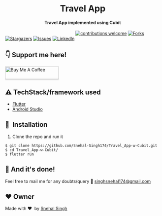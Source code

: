 <h1 align="center">Travel App</h1>

<div align= "center">
  <h4>Travel App implemented using Cubit</h4>
</div>

&nbsp;&nbsp;&nbsp;&nbsp;&nbsp;&nbsp;&nbsp;&nbsp;&nbsp;&nbsp;&nbsp;&nbsp;&nbsp;&nbsp;&nbsp;&nbsp;&nbsp;&nbsp;&nbsp;&nbsp;&nbsp;&nbsp;&nbsp;&nbsp;&nbsp;&nbsp;&nbsp;&nbsp;&nbsp;&nbsp;&nbsp;&nbsp;&nbsp;&nbsp;&nbsp;&nbsp;&nbsp;&nbsp;&nbsp;&nbsp;&nbsp;&nbsp;&nbsp;&nbsp;&nbsp;&nbsp;&nbsp;&nbsp;&nbsp;&nbsp;&nbsp;&nbsp;&nbsp;&nbsp;&nbsp;&nbsp;&nbsp;
[![contributions welcome](https://img.shields.io/badge/contributions-welcome-brightgreen.svg?style=flat)](https://github.com/Snehal-Singh174/Travel_App-w-Cubit/issues)
[![Forks](https://img.shields.io/github/forks/Snehal-Singh174/Travel_App-w-Cubit.svg?logo=github)](https://github.com/Snehal-Singh174/Travel_App-w-Cubit/network/members)
[![Stargazers](https://img.shields.io/github/stars/Snehal-Singh174/Travel_App-w-Cubit.svg?logo=github)](https://github.com/Snehal-Singh174/Travel_App-w-Cubit/stargazers)
[![Issues](https://img.shields.io/github/issues/Snehal-Singh174/Travel_App-w-Cubit.svg?logo=github)](https://github.com/Snehal-Singh174/Travel_App-w-Cubit/issues)
[![LinkedIn](https://img.shields.io/badge/-LinkedIn-black.svg?style=flat-square&logo=linkedin&colorB=555)](https://www.linkedin.com/in/snehal-singh-b5119817b/)

## :point_down: Support me here!
<a href="https://www.buymeacoffee.com/Snehal" target="_blank"><img src="https://www.buymeacoffee.com/assets/img/custom_images/orange_img.png" alt="Buy Me A Coffee" style="height: 41px !important;width: 174px !important;box-shadow: 0px 3px 2px 0px rgba(190, 190, 190, 0.5) !important;-webkit-box-shadow: 0px 3px 2px 0px rgba(190, 190, 190, 0.5) !important;" ></a>


## :warning: TechStack/framework used

- [Flutter](https://flutter.dev/)
- [Android Studio](https://developer.android.com/studio)

## 🚀&nbsp; Installation
1. Clone the repo and run it
```
$ git clone https://github.com/Snehal-Singh174/Travel_App-w-Cubit.git
$ cd Travel_App-w-Cubit/
$ flutter run
```

## :clap: And it's done!
Feel free to mail me for any doubts/query
:email: singhsnehal174@gmail.com

## :heart: Owner
Made with :heart:&nbsp;  by [Snehal Singh](https://github.com/Snehal-Singh174)


